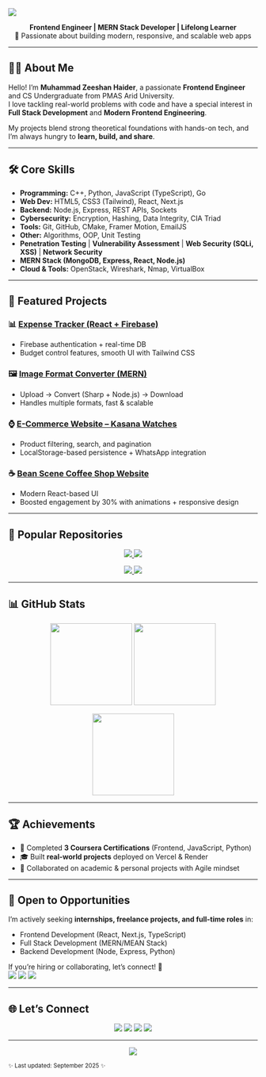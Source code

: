 <img src="https://capsule-render.vercel.app/api?type=waving&color=0:2e8bff,100:49e9fa&height=160&section=header&text=Hey,%20I'm%20Muhammad%20Zeeshan%20Haider!%20👋&fontSize=34&fontAlign=50&fontColor=ffffff" />

<p align="center">
  <b>Frontend Engineer | MERN Stack Developer | Lifelong Learner</b><br>
  🚀 Passionate about building modern, responsive, and scalable web apps
</p>

---

## 👨‍🎓 About Me
Hello! I’m <b>Muhammad Zeeshan Haider</b>, a passionate <b>Frontend Engineer</b> and CS Undergraduate from PMAS Arid University.  
I love tackling real-world problems with code and have a special interest in <b>Full Stack Development</b> and <b>Modern Frontend Engineering</b>.  

My projects blend strong theoretical foundations with hands-on tech, and I’m always hungry to **learn, build, and share**.

---

## 🛠️ Core Skills

- **Programming:** C++, Python, JavaScript (TypeScript), Go  
- **Web Dev:** HTML5, CSS3 (Tailwind), React, Next.js  
- **Backend:** Node.js, Express, REST APIs, Sockets  
- **Cybersecurity:** Encryption, Hashing, Data Integrity, CIA Triad  
- **Tools:** Git, GitHub, CMake, Framer Motion, EmailJS  
- **Other:** Algorithms, OOP, Unit Testing  
- **Penetration Testing** | **Vulnerability Assessment** | **Web Security (SQLi, XSS)** | **Network Security**  
- **MERN Stack (MongoDB, Express, React, Node.js)**  
- **Cloud & Tools:** OpenStack, Wireshark, Nmap, VirtualBox  

---

## 🚀 Featured Projects

### 📊 <a href="https://expense-tracker-firebase-eosin.vercel.app/" target="_blank" rel="noopener noreferrer">Expense Tracker (React + Firebase)</a>
- Firebase authentication + real-time DB  
- Budget control features, smooth UI with Tailwind CSS  

### 🖼️ <a href="https://image-converter-tkkn.onrender.com/" target="_blank" rel="noopener noreferrer">Image Format Converter (MERN)</a>
- Upload → Convert (Sharp + Node.js) → Download  
- Handles multiple formats, fast & scalable  

### ⌚ <a href="https://kasana-watches.vercel.app/" target="_blank" rel="noopener noreferrer">E-Commerce Website – Kasana Watches</a>
- Product filtering, search, and pagination  
- LocalStorage-based persistence + WhatsApp integration  

### ☕ <a href="https://bean-scene-xi.vercel.app/" target="_blank" rel="noopener noreferrer">Bean Scene Coffee Shop Website</a>
- Modern React-based UI  
- Boosted engagement by 30% with animations + responsive design  

---

## 📂 Popular Repositories
<p align="center">
  <a href="https://github.com/zh012948/Expense-Tracker-Firebase" target="_blank" rel="noopener noreferrer">
    <img src="https://github-readme-stats.vercel.app/api/pin/?username=zh012948&repo=Expense-Tracker-Firebase&theme=tokyonight" />
  </a>
  <a href="https://github.com/zh012948/Image-Converter-MERN" target="_blank" rel="noopener noreferrer">
    <img src="https://github-readme-stats.vercel.app/api/pin/?username=zh012948&repo=Image-Converter-MERN&theme=tokyonight" />
  </a>
</p>

<p align="center">
  <a href="https://github.com/zh012948/Kasana-Watches" target="_blank" rel="noopener noreferrer">
    <img src="https://github-readme-stats.vercel.app/api/pin/?username=zh012948&repo=Kasana-Watches&theme=tokyonight" />
  </a>
  <a href="https://github.com/zh012948/Bean-Scene" target="_blank" rel="noopener noreferrer">
    <img src="https://github-readme-stats.vercel.app/api/pin/?username=zh012948&repo=Bean-Scene&theme=tokyonight" />
  </a>
</p>

---

## 📊 GitHub Stats
<p align="center">
  <img src="https://github-readme-stats.vercel.app/api?username=zh012948&show_icons=true&theme=tokyonight" height="165"/>
  <img src="https://github-readme-stats.vercel.app/api/top-langs/?username=zh012948&layout=compact&theme=tokyonight" height="165"/>
</p>

<p align="center">
  <img src="https://streak-stats.demolab.com?user=zh012948&theme=tokyonight&hide_border=true" height="165"/>
</p>

---

## 🏆 Achievements
- 🥇 Completed **3 Coursera Certifications** (Frontend, JavaScript, Python)  
- 🎓 Built **real-world projects** deployed on Vercel & Render  
- 🤝 Collaborated on academic & personal projects with Agile mindset  

---

## 💼 Open to Opportunities
I’m actively seeking **internships, freelance projects, and full-time roles** in:  
- Frontend Development (React, Next.js, TypeScript)  
- Full Stack Development (MERN/MEAN Stack)  
- Backend Development (Node, Express, Python)

If you’re hiring or collaborating, let’s connect! 🚀  
<a href="mailto:m.zeeshan.haider.dev@gmail.com" target="_blank" rel="noopener noreferrer"><img src="https://img.shields.io/badge/-Email-red?style=for-the-badge&logo=gmail&logoColor=white"></a>
<a href="https://www.linkedin.com/in/m-zeeshan-haider-606bb3284/" target="_blank" rel="noopener noreferrer"><img src="https://img.shields.io/badge/-LinkedIn-blue?style=for-the-badge&logo=linkedin&logoColor=white"></a>
<a href="https://m-zeeshan-haider.vercel.app/" target="_blank" rel="noopener noreferrer"><img src="https://img.shields.io/badge/-Portfolio-black?style=for-the-badge&logo=vercel&logoColor=white"></a>

---

## 🌐 Let’s Connect
<p align="center">
  <a href="mailto:m.zeeshan.haider.dev@gmail.com" target="_blank" rel="noopener noreferrer"><img src="https://img.shields.io/badge/-Email-red?style=for-the-badge&logo=gmail&logoColor=white"></a>
  <a href="https://www.linkedin.com/in/m-zeeshan-haider-606bb3284/" target="_blank" rel="noopener noreferrer"><img src="https://img.shields.io/badge/-LinkedIn-blue?style=for-the-badge&logo=linkedin&logoColor=white"></a>
  <a href="https://m-zeeshan-haider.vercel.app/" target="_blank" rel="noopener noreferrer"><img src="https://img.shields.io/badge/-Portfolio-black?style=for-the-badge&logo=vercel&logoColor=white"></a>
  <a href="https://instagram.com/zh012948" target="_blank" rel="noopener noreferrer"><img src="https://img.shields.io/badge/-Instagram-E4405F?style=for-the-badge&logo=instagram&logoColor=white"></a>
</p>

---

<p align="center">
  <img src="https://capsule-render.vercel.app/api?type=waving&color=0:2e8bff,100:49e9fa&height=100&section=footer"/>
</p>

<sub align="center">✨ Last updated: September 2025 ✨</sub>

